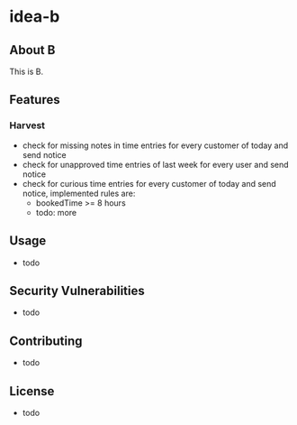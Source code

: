 # idea-b

## About B

This is B.

## Features

### Harvest

- check for missing notes in time entries for every customer of today and send notice
- check for unapproved time entries of last week for every user and send notice
- check for curious time entries for every customer of today and send notice, implemented rules are: 
  - bookedTime >= 8 hours
  - todo: more


## Usage

- todo

## Security Vulnerabilities

- todo

## Contributing

- todo

## License

- todo